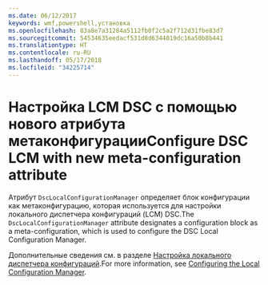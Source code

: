 ```yaml
---
ms.date: 06/12/2017
keywords: wmf,powershell,установка
ms.openlocfilehash: 83a8e7a31284a5112fb0f2c5a2f712d31fbe83d7
ms.sourcegitcommit: 54534635eedacf531d8d6344019dc16a50b8b441
ms.translationtype: HT
ms.contentlocale: ru-RU
ms.lasthandoff: 05/17/2018
ms.locfileid: "34225714"
---
```

# <a name="configure-dsc-lcm-with-new-meta-configuration-attribute"></a><span data-ttu-id="0490a-102">Настройка LCM DSC с помощью нового атрибута метаконфигурации</span><span class="sxs-lookup"><span data-stu-id="0490a-102">Configure DSC LCM with new meta-configuration attribute</span></span>

<span data-ttu-id="0490a-103">Атрибут `DscLocalConfigurationManager` определяет блок конфигурации как метаконфигурацию, которая используется для настройки локального диспетчера конфигураций (LCM) DSC.</span><span class="sxs-lookup"><span data-stu-id="0490a-103">The `DscLocalConfigurationManager` attribute designates a configuration block as a meta-configuration, which is used to configure the DSC Local Configuration Manager.</span></span>

<span data-ttu-id="0490a-104">Дополнительные сведения см. в разделе [Настройка локального диспетчера конфигураций](https://msdn.microsoft.com/powershell/dsc/metaconfig).</span><span class="sxs-lookup"><span data-stu-id="0490a-104">For more information, see [Configuring the Local Configuration Manager](https://msdn.microsoft.com/powershell/dsc/metaconfig).</span></span>
